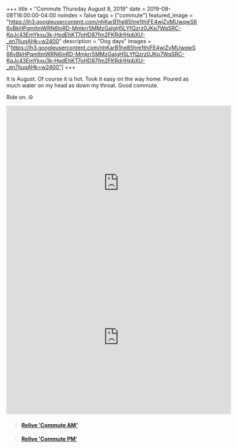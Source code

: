 +++
title =  "Commute Thursday August 8, 2019"
date = 2019-08-08T16:00:00-04:00
noindex = false
tags = ["commute"]
featured_image = "https://lh3.googleusercontent.com/nhKarB1he85hre1thiFE4wiZvMUwqwS66vBkHPqmltmWRN6lnRD-Mmkrr5MMzGaIgH5LYfQzrz0JKp7WqSRC-KqJc43EmYkxu3k-HpdEhKT7oHD87fm2FKRdrIHpbXU-_en7IjuqAHk=w2400"
description = "Dog days"
images = ["https://lh3.googleusercontent.com/nhKarB1he85hre1thiFE4wiZvMUwqwS66vBkHPqmltmWRN6lnRD-Mmkrr5MMzGaIgH5LYfQzrz0JKp7WqSRC-KqJc43EmYkxu3k-HpdEhKT7oHD87fm2FKRdrIHpbXU-_en7IjuqAHk=w2400"]
+++

It is August. Of course it is hot. Took it easy on the way home. Poured as much water on my head as down my throat. Good commute.

Ride on. ☮

<iframe height='405' width='590' frameborder='0' allowtransparency='true' scrolling='no' src='https://www.strava.com/activities/2600894432/embed/563fb26d052fcce002c682a907c78993ca0eebfc'></iframe>

<iframe height='405' width='590' frameborder='0' allowtransparency='true' scrolling='no' src='https://www.strava.com/activities/2602731123/embed/989b4737c10e442c3a157ef27ac04e702a0ffadd'></iframe>

<blockquote class="embedly-card" data-card-controls="0" data-card-key="f1631a41cb254ca5b035dc5747a5bd75"><h4><a href="https://www.relive.cc/view/gh38647046217?r=embed-site">Relive 'Commute AM'</a></h4></blockquote>
        <script async src="https://cdn.embedly.com/widgets/platform.js" charset="UTF-8"></script>

<blockquote class="embedly-card" data-card-controls="0" data-card-key="f1631a41cb254ca5b035dc5747a5bd75"><h4><a href="https://www.relive.cc/view/gh38673301961?r=embed-site">Relive 'Commute PM'</a></h4></blockquote>
       <script async src="https://cdn.embedly.com/widgets/platform.js" charset="UTF-8"></script>
